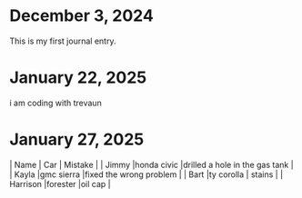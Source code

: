 # December 3, 2024
This is my first journal entry.
# January 22, 2025
i am coding with trevaun

# January 27, 2025
  | Name     | Car | Mistake |
  | Jimmy    |honda civic     |drilled a hole in the gas tank         |
  | Kayla    |gmc sierra     |fixed the wrong problem         |
  | Bart     |ty corolla     | stains        |
  | Harrison |forester     |oil cap         |
